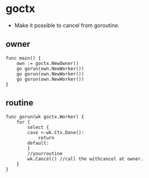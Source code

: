 goctx
===

* Make it possible to cancel from goroutine.

## owner
```
func main() {
	own := goctx.NewOwner()
	go gorun(own.NewWorker())
	go gorun(own.NewWorker())
	go gorun(own.NewWorker())
}
```

## routine
```
func gorun(wk goctx.Worker) {
	for {
		select {
		case <-wk.Ctx.Done():
			return
		default:
		}
		//yourroutine
		wk.Cancel() //call the withcancel at owner.
	}
}
```
